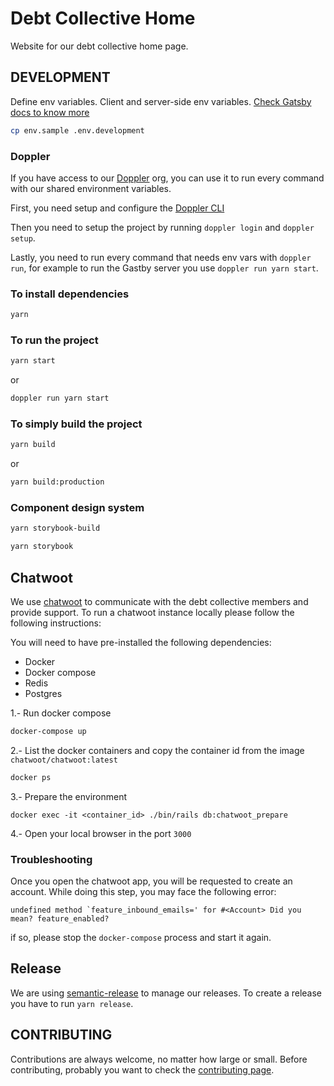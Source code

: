 # Debt Collective Home

Website for our debt collective home page.

## DEVELOPMENT

Define env variables. Client and server-side env variables. [Check Gatsby docs to know more](https://www.gatsbyjs.com/docs/environment-variables/)

```bash
cp env.sample .env.development
```

### Doppler

If you have access to our [Doppler](doppler.com) org, you can use it to run every command with our shared environment variables.

First, you need setup and configure the [Doppler CLI](https://github.com/DopplerHQ/cli)

Then you need to setup the project by running `doppler login` and `doppler setup`.

Lastly, you need to run every command that needs env vars with `doppler run`, for example to run the Gastby server you use `doppler run yarn start`.

### To install dependencies

```bash
yarn
```

### To run the project

```bash
yarn start
```

or

```bash
doppler run yarn start
```

### To simply build the project

```bash
yarn build
```

or

```bash
yarn build:production
```

### Component design system

```bash
yarn storybook-build
```

```bash
yarn storybook
```

## Chatwoot

We use [chatwoot](https://www.chatwoot.com/) to communicate with the debt collective members and provide support. To run a chatwoot instance locally please follow the following instructions:

You will need to have pre-installed the following dependencies:

- Docker
- Docker compose
- Redis
- Postgres

1.- Run docker compose

```bash
docker-compose up
```

2.- List the docker containers and copy the container id from the image `chatwoot/chatwoot:latest`

```bash
docker ps
```

3.- Prepare the environment

```
docker exec -it <container_id> ./bin/rails db:chatwoot_prepare
```

4.- Open your local browser in the port `3000`

### Troubleshooting

Once you open the chatwoot app, you will be requested to create an account. While doing this step, you may face the following error:

```
undefined method `feature_inbound_emails=' for #<Account> Did you mean? feature_enabled?
```

if so, please stop the `docker-compose` process and start it again.

## Release

We are using [semantic-release](https://github.com/semantic-release/semantic-release) to manage our releases. To create a release you have to run `yarn release`.

## CONTRIBUTING

Contributions are always welcome, no matter how large or small. Before contributing, probably you want to check the [contributing page](CONTRIBUTING.md).
